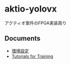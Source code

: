 # aktio-yolovx
アクティオ案件のFPGA実装周り

## Documents
- [環境設定](https://github.com/tokyo-ai/aktio-yolovx/issues/1)
- [Tutorials for Training](https://github.com/tokyo-ai/aktio-yolovx/issues/2) 
